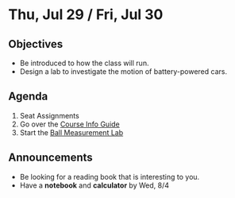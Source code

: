 
Thu, Jul 29 / Fri, Jul 30
==================  

Objectives
------------
- Be introduced to how the class will run.
- Design a lab to investigate the motion of battery-powered cars.

Agenda  
---------  

 1. Seat Assignments
 2. Go over the [Course Info Guide][CIG]
 3. Start the [Ball Measurement Lab][docx]

Announcements
-------------  
- Be looking for a reading book that is interesting to you.
- Have a **notebook** and **calculator** by Wed, 8/4

[CIG]: https://avon.schoology.com/course/5138386942/materials/gp/5144909687
[docx]: https://avon.schoology.com/course/5138386942/materials/gp/5144858412
<!--stackedit_data:
eyJoaXN0b3J5IjpbLTExNTg5ODc1NTMsMTM0ODAxMjI4NywxNz
Q1NzI4ODAsLTE0MjY0MDc0MDgsMjA3NDYxMjczMCwtMTUyMjgx
NjgxMSw4MDEzNDkyMjEsMTczMDA5MDAzMSw5NTg3MDA1OCwtMT
E1NDMxODg0MiwxNTg0MjEwMjI3LDI2NjU0ODc5NSwtNzc1NDQy
OTA2LDEyMzIzMTY5NTUsNjE4MDQyMzM3LDE1ODA3OTk0MDUsLT
IwNDc3Nzg1ODUsLTE0NzM1MjM5MTMsLTM5ODgzNDc2NCwtMjE2
MzAxOTYwXX0=
-->